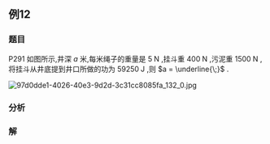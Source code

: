 ## 例12
### 题目
P291 如图所示,井深 $a$ 米,每米绳子的重量是 $5\mathrm{\;N}$ ,挂斗重 ${400}\mathrm{\;N}$ ,污泥重 ${1500}\mathrm{\;N}$ ,将挂斗从井底提到井口所做的功为 ${59250}\mathrm{\;J}$ ,则 $a = \underline{\;}$ .

![97d0dde1-4026-40e3-9d2d-3c31cc8085fa_132_0.jpg](https://img.hwenyi.live/202407011236676.webp)
### 分析

### 解